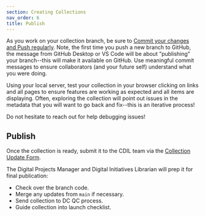 ```yaml
---
section: Creating Collections
nav_order: 6
title: Publish
---
```


As you work on your collection branch, be sure to [Commit your changes and Push regularly](https://collectionbuilder.github.io/cb-docs/docs/repository/commit/#commit--push-changes).
Note, the first time you push a new branch to GitHub, the message from GitHub Desktop or VS Code will be about "publishing" your branch--this will make it available on GitHub.
Use meaningful commit messages to ensure collaborators (and your future self) understand what you were doing. 

Using your local server, test your collection in your browser clicking on links and all pages to ensure features are working as expected and all items are displaying.
Often, exploring the collection will point out issues in the metadata that you will want to go back and fix--this is an iterative process!

Do not hesitate to reach out for help debugging issues! 

## Publish

Once the collection is ready, submit it to the CDIL team via the [Collection Update Form](https://forms.office.com/r/8S0dZ8viDJ).

The Digital Projects Manager and Digital Initiatives Librarian will prep it for final publication:

- Check over the branch code.
- Merge any updates from `main` if necessary.
- Send collection to DC QC process.
- Guide collection into launch checklist.
